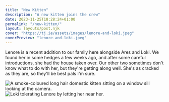 ```yaml
---
title: "New Kitten"
description: "A new kitten joins the crew"
date: 2023-11-25T18:28:24+01:00
permalink: "/new-kitten/"
layout: layouts/post.njk
cover: "https://tj.ie/assets/images/lenore-and-loki.jpeg"
coverPreview: "lenore-and-loki.jpeg"
---
```


Lenore is a recent addition to our family here alongside Ares and Loki. We found her in some hedges a few weeks ago, and after some careful introductions, she had the house taken over. Our other two sometimes don't know what to do with her, but they're getting along well. She's as cracked as they are, so they'll be best pals I'm sure.

<img src="/assets/images/lenore.jpeg" alt="A smoke-coloured long hair domestic kitten sitting on a window sill looking at the camera." />

<img src="/assets/images/lenore-and-loki.jpeg" alt="Loki tolerating Lenore by letting her near her." />
